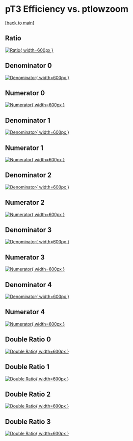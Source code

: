 # pT3 Efficiency vs. ptlowzoom

[[back to main](./)]



## Ratio

[![Ratio](../mtv/var/pT3_xtr_321_0_eff_ptlowzoom.png){ width=600px }](../mtv/var/pT3_xtr_321_0_eff_ptlowzoom.pdf)

## Denominator 0

[![Denominator](../mtv/den/pT3_xtr_321_0_eff_ptlowzoom_den0.png){ width=600px }](../mtv/den/pT3_xtr_321_0_eff_ptlowzoom_den0.pdf)

## Numerator 0

[![Numerator](../mtv/num/pT3_xtr_321_0_eff_ptlowzoom_num0.png){ width=600px }](../mtv/num/pT3_xtr_321_0_eff_ptlowzoom_num0.pdf)

## Denominator 1

[![Denominator](../mtv/den/pT3_xtr_321_0_eff_ptlowzoom_den1.png){ width=600px }](../mtv/den/pT3_xtr_321_0_eff_ptlowzoom_den1.pdf)

## Numerator 1

[![Numerator](../mtv/num/pT3_xtr_321_0_eff_ptlowzoom_num1.png){ width=600px }](../mtv/num/pT3_xtr_321_0_eff_ptlowzoom_num1.pdf)

## Denominator 2

[![Denominator](../mtv/den/pT3_xtr_321_0_eff_ptlowzoom_den2.png){ width=600px }](../mtv/den/pT3_xtr_321_0_eff_ptlowzoom_den2.pdf)

## Numerator 2

[![Numerator](../mtv/num/pT3_xtr_321_0_eff_ptlowzoom_num2.png){ width=600px }](../mtv/num/pT3_xtr_321_0_eff_ptlowzoom_num2.pdf)

## Denominator 3

[![Denominator](../mtv/den/pT3_xtr_321_0_eff_ptlowzoom_den3.png){ width=600px }](../mtv/den/pT3_xtr_321_0_eff_ptlowzoom_den3.pdf)

## Numerator 3

[![Numerator](../mtv/num/pT3_xtr_321_0_eff_ptlowzoom_num3.png){ width=600px }](../mtv/num/pT3_xtr_321_0_eff_ptlowzoom_num3.pdf)

## Denominator 4

[![Denominator](../mtv/den/pT3_xtr_321_0_eff_ptlowzoom_den4.png){ width=600px }](../mtv/den/pT3_xtr_321_0_eff_ptlowzoom_den4.pdf)

## Numerator 4

[![Numerator](../mtv/num/pT3_xtr_321_0_eff_ptlowzoom_num4.png){ width=600px }](../mtv/num/pT3_xtr_321_0_eff_ptlowzoom_num4.pdf)

## Double Ratio 0

[![Double Ratio](../mtv/ratio/pT3_xtr_321_0_eff_ptlowzoom_ratio0.png){ width=600px }](../mtv/ratio/pT3_xtr_321_0_eff_ptlowzoom_ratio0.pdf)

## Double Ratio 1

[![Double Ratio](../mtv/ratio/pT3_xtr_321_0_eff_ptlowzoom_ratio1.png){ width=600px }](../mtv/ratio/pT3_xtr_321_0_eff_ptlowzoom_ratio1.pdf)

## Double Ratio 2

[![Double Ratio](../mtv/ratio/pT3_xtr_321_0_eff_ptlowzoom_ratio2.png){ width=600px }](../mtv/ratio/pT3_xtr_321_0_eff_ptlowzoom_ratio2.pdf)

## Double Ratio 3

[![Double Ratio](../mtv/ratio/pT3_xtr_321_0_eff_ptlowzoom_ratio3.png){ width=600px }](../mtv/ratio/pT3_xtr_321_0_eff_ptlowzoom_ratio3.pdf)

